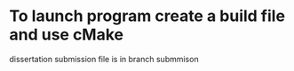 # To launch program create a build file and use cMake
dissertation submission file is in branch submmison

